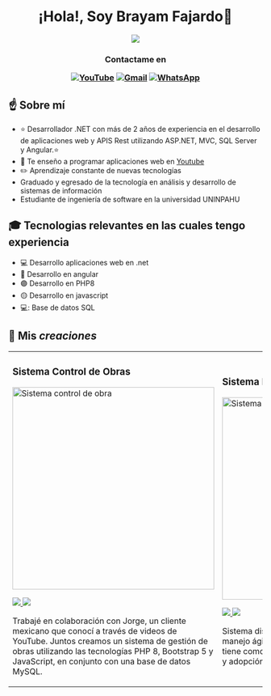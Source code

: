 <div align="center">
    <h1>
        ¡Hola!, Soy Brayam Fajardo👋
    </h1>    
    <img src="https://i.postimg.cc/ncQv7yrm/brayamfajardo.png](https://i.postimg.cc/vZr27gT5/brayamfajardo-1.png">
<h3>
    Contactame en
    
[![YouTube](https://img.shields.io/badge/YouTube-%23FF0000.svg?style=for-the-badge&logo=YouTube&logoColor=white)](https://www.youtube.com/@YamDevs?sub_confirmation=1)
[![Gmail](https://img.shields.io/badge/BrayamFajardo23@gmail.com-D14836?style=for-the-badge&logo=gmail&logoColor=white)]()
[![WhatsApp](https://img.shields.io/badge/+57_3023158718-25D366?style=for-the-badge&logo=whatsapp&logoColor=white)]()
</h3>

</div>

## :point_up: Sobre mí

- ⭐ Desarrollador .NET con más de 2 años de experiencia en el desarrollo de aplicaciones web y APIS Rest utilizando ASP.NET, MVC, SQL Server y Angular.⭐ 
- 🎥 Te enseño a programar aplicaciones web en [Youtube](https://www.youtube.com/@YamDevs?sub_confirmation=1)
- :pencil2: Aprendizaje constante de nuevas tecnologías
- Graduado y egresado de la tecnología en análisis y desarrollo de sistemas de información
- Estudiante de ingeniería de software en la universidad UNINPAHU

## :mortar_board: Tecnologias relevantes en las cuales tengo experiencia
- :computer: Desarrollo aplicaciones web en .net
- :red_circle: Desarrollo en angular 
- :purple_circle: Desarrollo en PHP8
- :yellow_circle: Desarrollo en javascript
- 💻: Base de datos SQL 

## :pushpin: Mis *creaciones*

<body>
    <table>
        <tr>
            <td>
                <h3>Sistema Control de Obras</h3>
                <div class="center">
                    <a href="https://github.com/ArisGuimera/Android-Expert" target="_blank">
                        <img src="https://i.postimg.cc/gjDM81N8/Yamdevs.png" width="400" alt="Sistema control de obra">
                    </a>
                    <p>
                        <a href="https://github.com/BrayamDev/ControlObra" target="_blank">
                            <img src="https://img.shields.io/badge/CÓDIGO-ff9?style=for-the-badge&logo=github&logoColor=black">
                        </a>
                        <a href="https://youtu.be/vJapzH_46a8" target="_blank">
                            <img src="https://img.shields.io/badge/YOUTUBE-ff0000?style=for-the-badge&logo=youtube&logoColor=white">
                        </a>
                    </p>
                    <p>Trabajé en colaboración con Jorge, un cliente mexicano que conocí a través de videos de YouTube. Juntos creamos un sistema de gestión de obras utilizando las tecnologías PHP 8, Bootstrap 5 y JavaScript, en conjunto con una base de datos MySQL.</p>
                </div>
            </td>
            <td>
                <h3>Sistema Pet Guardian</h3>
                <div class="center">
                    <a href="https://github.com/ArisGuimera/Android-Expert" target="_blank">
                        <img src="https://i.postimg.cc/Wbz3y3D8/Yamdevs.png" width="400" alt="Sistema Pet Guardian">
                    </a>
                    <p>
                        <a href="https://github.com/BrayamDev/PetGuardian" target="_blank">
                            <img src="https://img.shields.io/badge/CÓDIGO-ff9?style=for-the-badge&logo=github&logoColor=black">
                        </a>
                        <a href="https://youtu.be/vJapzH_46a8" target="_blank">
                            <img src="https://img.shields.io/badge/YOUTUBE-ff0000?style=for-the-badge&logo=youtube&logoColor=white">
                        </a>
                    </p>
                    <p>Sistema diseñado para ayudar a fundaciones en el manejo ágil y preciso de animales. Este proyecto tiene como objetivo facilitar el ingreso, seguimiento y adopción de animales rescatados.</p>
                </div>
            </td>
        </tr>
    </table>
</body>
</html>
